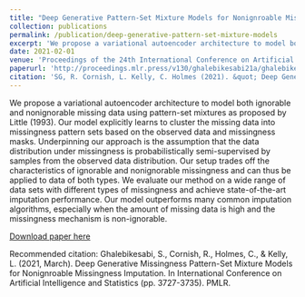 ```yaml
---
title: "Deep Generative Pattern-Set Mixture Models for Nonignroable Missingness Imputation"
collection: publications
permalink: /publication/deep-generative-pattern-set-mixture-models
excerpt: 'We propose a variational autoencoder architecture to model both ignorable and nonignorable missing data using pattern-set mixtures as proposed by Little (1993). Our model explicitly learns to cluster the missing data into missingness pattern sets based on the observed data and missingness masks. Underpinning our approach is the assumption that the data distribution under missingness is probabilistically semi-supervised by samples from the observed data distribution. Our setup trades off the characteristics of ignorable and nonignorable missingness and can thus be applied to data of both types. We evaluate our method on a wide range of data sets with different types of missingness and achieve state-of-the-art imputation performance. Our model outperforms many common imputation algorithms, especially when the amount of missing data is high and the missingness mechanism is non-ignorable.'
date: 2021-02-01
venue: 'Proceedings of the 24th International Conference on Artificial Intelligence and Statistics (AISTATS) '
paperurl: 'http://proceedings.mlr.press/v130/ghalebikesabi21a/ghalebikesabi21a.pdf'
citation: 'SG, R. Cornish, L. Kelly, C. Holmes (2021). &quot; Deep Generative Pattern-Set Mixture Models.&quot; <i>Proceedings of the 24th International Conference on Artificial Intelligence and Statistics (AISTATS)</i>.'
---
```

We propose a variational autoencoder architecture to model both ignorable and nonignorable missing data using pattern-set mixtures as proposed by Little (1993). Our model explicitly learns to cluster the missing data into missingness pattern sets based on the observed data and missingness masks. Underpinning our approach is the assumption that the data distribution under missingness is probabilistically semi-supervised by samples from the observed data distribution. Our setup trades off the characteristics of ignorable and nonignorable missingness and can thus be applied to data of both types. We evaluate our method on a wide range of data sets with different types of missingness and achieve state-of-the-art imputation performance. Our model outperforms many common imputation algorithms, especially when the amount of missing data is high and the missingness mechanism is non-ignorable.

[Download paper here](http://proceedings.mlr.press/v130/ghalebikesabi21a/ghalebikesabi21a.pdf)

Recommended citation: Ghalebikesabi, S., Cornish, R., Holmes, C., & Kelly, L. (2021, March). Deep Generative Missingness Pattern-Set Mixture Models for Nonignroable Missingness Imputation. In International Conference on Artificial Intelligence and Statistics (pp. 3727-3735). PMLR.